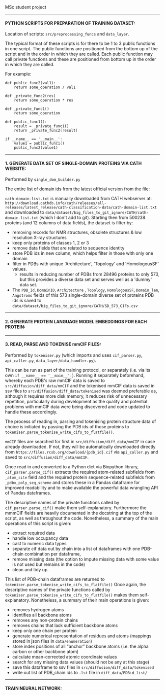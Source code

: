 MSc student project

----
#### PYTHON SCRIPTS FOR PREPARATION OF TRAINING DATASET: 
Location of scripts: `src/preprocessing_funcs` and `data_layer`.

The typical format of these scripts is for there to be 1 to 3 public functions in one script. 
The public functions are positioned from the bottom up of the script and in the order in which they are called. 
Each public function may call private functions and these are positioned from bottom up in the order in which they 
are called.

For example: 
```
def public_func2(val1):
    return some_operation / val1

def _private_func2(res)
    return some_operation * res
    
def _private_func1()
    return some_operation

def public_func1():
    result = _private_func1()
    return _private_func2(result)

if __name__ == '__main__':
    value1 = public_func1()
    public_func2(value1)
```
----
#### 1. GENERATE DATA SET OF SINGLE-DOMAIN PROTEINS VIA CATH WEBSITE:

Performed by `single_dom_builder.py`

The entire list of domain ids from the latest official version from the file:

`cath-domain-list.txt` is manually downloaded from CATH webserver at:
`http://download.cathdb.info/cath/releases/all-releases/latest_release/cath-classification-data/cath-domain-list.txt` 
and downloaded to `data/dataset/big_files_to_git_ignore/CATH/cath-domain-list.txt` (which I don't add to git).
Starting then from 500238 proteins (and 12 columns of data fields), the dataset is filter by:
- removing records for NMR structures, obsolete structures & low resolution X-ray structures
- keep only proteins of classes 1, 2 or 3
- remove data fields that are related to sequence identity 
- store PDB ids in new column, which helps filter in those with only one domain
- filter in PDBs with unique 'Architecture', 'Topology' and 'HomologousSF' values.
  - results in reducing number of PDBs from 28496 proteins to only 573, but this provides a diverse data set and serves 
   well as a 'dummy' data set. 
- The `PDB_Id`, `DomainID`, `Architecture` , `Topology`, `HomologousSF`, `Domain_len`, `Angstroms` fields of this 573 
single-domain diverse set of proteins PDB ids is saved to  `data/dataset/big_files_to_git_ignore/CATH/SD_573_CIFs.csv`
----
#### 2. GENERATE PROTEIN LANGUAGE MODEL EMBEDDINGS FOR EACH PROTEIN:


----
#### 3. READ, PARSE AND TOKENISE mmCIF FILES:

Performed by `tokeniser.py` (which imports and uses `cif_parser.py`, `api_caller.py`, `data_layer/data_handler.py`).

This can be run as part of the training protocol, or separately (i.e. via its own `if __name__ == '__main__':`). 
Running it separately beforehand, whereby each PDB's raw mmCIF data is saved to `src/diffusion/diff_data/mmCIF` and 
the tokenised mmCIF data is saved in ssv files to `src/diffusion/diff_data/tokenised` was deemed preferable as, 
although it requires more disk memory, it reduces risk of unnecessary repetition, particularly during development as 
the quality and potential problems with mmCIF data were being discovered and code updated to handle these accordingly. 

The process of reading in, parsing and tokenising protein structure data of choice is initiated by passing the 
PDB ids of those proteins to `tokeniser.parse_tokenise_write_cifs_to_flatfile()`.

`mmCIF` files are searched for first in `src/diffusion/diff_data/mmCIF` in case already downloaded.
If not, they will be automatically downloaded directly from `https://files.rcsb.org/download/{pdb_id}.cif` via 
`api_caller.py` and saved to `src/diffusion/diff_data/mmCIF`.

Once read in and converted to a Python dict via Biopython library, `cif_parser.parse_cif()` extracts the required 
atom-related subfields from `_atom_site` field and the required protein sequence-related subfields from 
`_pdbx_poly_seq_scheme` and stores these in a Pandas dataframe for improved readability and to make available the 
powerful data wrangling API of Pandas dataframes. 

The descriptive names of the private functions called by `cif_parser.parse_cif()` make them self-explanatory. 
Furthermore the mmmCIF fields are heavily documented in the docstring at the top of the script, 
as well as throughout the code. Nonetheless, a summary of the main operations of this script is given:
- extract required data 
- handle low occupancy data 
- cast to numeric data types 
- separate cif data out by chain into a list of dataframes with one PDB-chain combination per dataframe, 
- remove missing data (the option to impute missing data with some value is not used but remains in the code)
- clean and tidy up. 

This list of PDB-chain dataframes are returned to `tokeniser.parse_tokenise_write_cifs_to_flatfile()`
Once again, the descriptive names of the private functions called by `tokeniser.parse_tokenise_write_cifs_to_flatfile()` 
makes them self-explanatory. Nonetheless, a summary of their main operations is given:
- removes hydrogen atoms 
- identifies all backbone atoms
- removes any non-protein chains
- removes chains that lack sufficient backbone atoms
- keep only one chain per protein
- generate numerical representation of residues and atoms (mappings stored in json files in `data/enumeration`)
- store index positions of all "anchor" backbone atoms (i.e. the alpha carbon or other backbone atom)
- calculate mean-corrected atomic coordinate values
- search for any missing data values (should not be any at this stage)
- save this dataframe to ssv files in `src/diffusion/diff_data/tokenised`
- write out list of PDB_chain ids to `.lst` file in `diff_data/PDBid_list/`

----
#### TRAIN NEURAL NETWORK:


